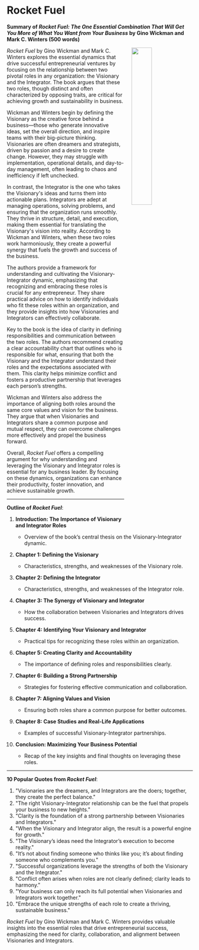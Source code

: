 # Rocket Fuel

**Summary of *Rocket Fuel: The One Essential Combination That Will Get You More of What You Want from Your Business* by Gino Wickman and Mark C. Winters (500 words)**

<img src="https://m.media-amazon.com/images/I/51DI0-9PJWL._SL250_.jpg" style="float:right;width:33%; padding-left:20px; padding-bottom:20px;"/>

*Rocket Fuel* by Gino Wickman and Mark C. Winters explores the essential dynamics that drive successful entrepreneurial ventures by focusing on the relationship between two pivotal roles in any organization: the Visionary and the Integrator. The book argues that these two roles, though distinct and often characterized by opposing traits, are critical for achieving growth and sustainability in business. 

Wickman and Winters begin by defining the Visionary as the creative force behind a business—those who generate innovative ideas, set the overall direction, and inspire teams with their big-picture thinking. Visionaries are often dreamers and strategists, driven by passion and a desire to create change. However, they may struggle with implementation, operational details, and day-to-day management, often leading to chaos and inefficiency if left unchecked.

In contrast, the Integrator is the one who takes the Visionary's ideas and turns them into actionable plans. Integrators are adept at managing operations, solving problems, and ensuring that the organization runs smoothly. They thrive in structure, detail, and execution, making them essential for translating the Visionary's vision into reality. According to Wickman and Winters, when these two roles work harmoniously, they create a powerful synergy that fuels the growth and success of the business.

The authors provide a framework for understanding and cultivating the Visionary-Integrator dynamic, emphasizing that recognizing and embracing these roles is crucial for any entrepreneur. They share practical advice on how to identify individuals who fit these roles within an organization, and they provide insights into how Visionaries and Integrators can effectively collaborate. 

Key to the book is the idea of clarity in defining responsibilities and communication between the two roles. The authors recommend creating a clear accountability chart that outlines who is responsible for what, ensuring that both the Visionary and the Integrator understand their roles and the expectations associated with them. This clarity helps minimize conflict and fosters a productive partnership that leverages each person’s strengths.

Wickman and Winters also address the importance of aligning both roles around the same core values and vision for the business. They argue that when Visionaries and Integrators share a common purpose and mutual respect, they can overcome challenges more effectively and propel the business forward.

Overall, *Rocket Fuel* offers a compelling argument for why understanding and leveraging the Visionary and Integrator roles is essential for any business leader. By focusing on these dynamics, organizations can enhance their productivity, foster innovation, and achieve sustainable growth.

---

**Outline of *Rocket Fuel***:

1. **Introduction: The Importance of Visionary and Integrator Roles**
   - Overview of the book’s central thesis on the Visionary-Integrator dynamic.

2. **Chapter 1: Defining the Visionary**
   - Characteristics, strengths, and weaknesses of the Visionary role.

3. **Chapter 2: Defining the Integrator**
   - Characteristics, strengths, and weaknesses of the Integrator role.

4. **Chapter 3: The Synergy of Visionary and Integrator**
   - How the collaboration between Visionaries and Integrators drives success.

5. **Chapter 4: Identifying Your Visionary and Integrator**
   - Practical tips for recognizing these roles within an organization.

6. **Chapter 5: Creating Clarity and Accountability**
   - The importance of defining roles and responsibilities clearly.

7. **Chapter 6: Building a Strong Partnership**
   - Strategies for fostering effective communication and collaboration.

8. **Chapter 7: Aligning Values and Vision**
   - Ensuring both roles share a common purpose for better outcomes.

9. **Chapter 8: Case Studies and Real-Life Applications**
   - Examples of successful Visionary-Integrator partnerships.

10. **Conclusion: Maximizing Your Business Potential**
    - Recap of the key insights and final thoughts on leveraging these roles.

---

**10 Popular Quotes from *Rocket Fuel***:

1. "Visionaries are the dreamers, and Integrators are the doers; together, they create the perfect balance."
2. "The right Visionary-Integrator relationship can be the fuel that propels your business to new heights."
3. "Clarity is the foundation of a strong partnership between Visionaries and Integrators."
4. "When the Visionary and Integrator align, the result is a powerful engine for growth."
5. "The Visionary’s ideas need the Integrator’s execution to become reality."
6. "It’s not about finding someone who thinks like you; it’s about finding someone who complements you."
7. "Successful organizations leverage the strengths of both the Visionary and the Integrator."
8. "Conflict often arises when roles are not clearly defined; clarity leads to harmony."
9. "Your business can only reach its full potential when Visionaries and Integrators work together."
10. "Embrace the unique strengths of each role to create a thriving, sustainable business."

*Rocket Fuel* by Gino Wickman and Mark C. Winters provides valuable insights into the essential roles that drive entrepreneurial success, emphasizing the need for clarity, collaboration, and alignment between Visionaries and Integrators.